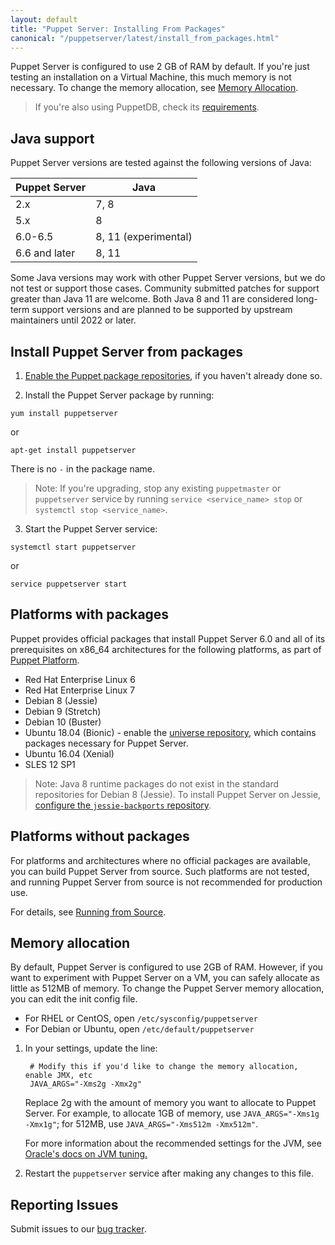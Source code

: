 ```yaml
---
layout: default
title: "Puppet Server: Installing From Packages"
canonical: "/puppetserver/latest/install_from_packages.html"
---
```


[repodocs]: https://puppet.com/docs/puppet/latest/puppet_platform.html

Puppet Server is configured to use 2 GB of RAM by default. If you're just testing an installation on a Virtual Machine, this much memory is not necessary. To change the memory allocation, see [Memory Allocation](#memory-allocation).

> If you're also using PuppetDB, check its [requirements](https://puppet.com/docs/puppetdb/latest/index.html#system-requirements).

## Java support

Puppet Server versions are tested against the following versions of Java:

| Puppet Server  | Java  |
|---|---|
| 2.x  | 7, 8  |
| 5.x  | 8  |
| 6.0-6.5  | 8, 11 (experimental)  |
| 6.6 and later  | 8, 11  |


Some Java versions may work with other Puppet Server versions, but we do not test or support those cases. Community submitted patches for support greater than Java 11 are welcome. Both Java 8 and 11 are considered long-term support versions and are planned to be supported by upstream maintainers until 2022 or later.

## Install Puppet Server from packages

1.  [Enable the Puppet package repositories][repodocs], if you haven't already done so.

2.  Install the Puppet Server package by running:

````
yum install puppetserver
````

or

```
apt-get install puppetserver
```

There is no `-` in the package name.

> Note: If you're upgrading, stop any existing `puppetmaster` or `puppetserver` service by running `service <service_name> stop` or `systemctl stop <service_name>`.

3.  Start the Puppet Server service:

```
systemctl start puppetserver
``` 

or 

```
service puppetserver start
```

## Platforms with packages

Puppet provides official packages that install Puppet Server 6.0 and all of its prerequisites on x86_64 architectures for the following platforms, as part of [Puppet Platform][repodocs].

* Red Hat Enterprise Linux 6
* Red Hat Enterprise Linux 7
* Debian 8 (Jessie)
* Debian 9 (Stretch)
* Debian 10 (Buster)
* Ubuntu 18.04 (Bionic) - enable the [universe repository](https://help.ubuntu.com/community/Repositories/Ubuntu), which contains packages necessary for Puppet Server.
* Ubuntu 16.04 (Xenial)
* SLES 12 SP1

> Note: Java 8 runtime packages do not exist in the standard repositories for Debian 8 (Jessie).  To install Puppet Server on Jessie, [configure the `jessie-backports` repository](https://backports.debian.org/Instructions/). 

## Platforms without packages

For platforms and architectures where no official packages are available, you can build Puppet Server from source. Such platforms are not tested, and running Puppet Server from source is not recommended for production use.

For details, see [Running from Source](./dev_running_from_source.markdown).

## Memory allocation

By default, Puppet Server is configured to use 2GB of RAM. However, if you want to experiment with Puppet Server on a VM, you can safely allocate as little as 512MB of memory. To change the Puppet Server memory allocation, you can edit the init config file.

* For RHEL or CentOS, open `/etc/sysconfig/puppetserver`
* For Debian or Ubuntu, open `/etc/default/puppetserver`

1. In your settings, update the line:

        # Modify this if you'd like to change the memory allocation, enable JMX, etc
        JAVA_ARGS="-Xms2g -Xmx2g"

    Replace 2g with the amount of memory you want to allocate to Puppet Server. For example, to allocate 1GB of memory, use `JAVA_ARGS="-Xms1g -Xmx1g"`; for 512MB, use `JAVA_ARGS="-Xms512m -Xmx512m"`.

    For more information about the recommended settings for the JVM, see [Oracle's docs on JVM tuning.](http://docs.oracle.com/cd/E15523_01/web.1111/e13814/jvm_tuning.htm)

2. Restart the `puppetserver` service after making any changes to this file.

## Reporting Issues

Submit issues to our [bug tracker](https://tickets.puppet.com/browse/SERVER).
